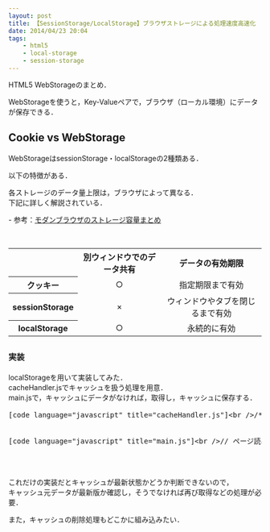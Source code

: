 ```yaml
---
layout: post
title: 【SessionStorage/LocalStorage】ブラウザストレージによる処理速度高速化
date: 2014/04/23 20:04
tags:
    - html5
    - local-storage
    - session-storage
---
```

<p>HTML5 WebStorageのまとめ．</p><p>WebStorageを使うと，Key-Valueペアで，ブラウザ（ローカル環境）にデータが保存できる．</p><p><!--more--></p><h2 class="page-heading">Cookie vs WebStorage</h2><p>WebStorageはsessionStorage・localStorageの2種類ある．</p><p>以下の特徴がある．</p><p>各ストレージのデータ量上限は，ブラウザによって異なる．<br />下記に詳しく解説されている．</p>- 参考：<a title="" href="http://www.html5rocks.com/ja/tutorials/offline/quota-research/" target="_blank">モダンブラウザのストレージ容量まとめ</a><p>&nbsp;</p><table class="kihon"><tbody><tr class="kihonh"><th> </th><th>別ウィンドウでのデータ共有</th><th>データの有効期限</th></tr><tr style="text-align: center;"><th>クッキー</th><td>○</td><td>指定期限まで有効</td></tr><tr style="text-align: center;"><th>sessionStorage</th><td>×</td><td>ウィンドウやタブを閉じるまで有効</td></tr><tr style="text-align: center;"><th>localStorage</th><td>○</td><td>永続的に有効</td></tr></tbody></table><h2 class="page-heading"><span style="font-size: 16px; line-height: 1.5em;">実装</span></h2><p>localStorageを用いて実装してみた．<br /> cacheHandler.jsでキャッシュを扱う処理を用意．<br /> main.jsで，キャッシュにデータがなければ，取得し，キャッシュに保存する．</p><pre>[code language="javascript" title="cacheHandler.js"]&lt;br /&gt;/**&lt;br /&gt;&lt;%%KEEPWHITESPACE%%&gt; * コンストラクタです．&lt;br /&gt;&lt;%%KEEPWHITESPACE%%&gt; * @constructor&lt;br /&gt;&lt;%%KEEPWHITESPACE%%&gt; */&lt;br /&gt;function CacheHandler() {&lt;br /&gt;}&lt;br /&gt;&lt;br /&gt;/**&lt;br /&gt;&lt;%%KEEPWHITESPACE%%&gt; * HTML5 localStorage からキーに対応するデータを取得します．&lt;br /&gt;&lt;%%KEEPWHITESPACE%%&gt; * @param storageKey キー&lt;br /&gt;&lt;%%KEEPWHITESPACE%%&gt; * @returns {*} JSON&lt;br /&gt;&lt;%%KEEPWHITESPACE%%&gt; */&lt;br /&gt;CacheHandler.prototype.getCache = function (storageKey) {&lt;br /&gt;&lt;%%KEEPWHITESPACE%%&gt;    return angular.fromJson(sessionStorage.getItem(storageKey));&lt;br /&gt;};&lt;br /&gt;&lt;br /&gt;/**&lt;br /&gt;&lt;%%KEEPWHITESPACE%%&gt; * HTML5 localStorage にデータを格納します．&lt;br /&gt;&lt;%%KEEPWHITESPACE%%&gt; * @param storageKey キー&lt;br /&gt;&lt;%%KEEPWHITESPACE%%&gt; * @param data JSON&lt;br /&gt;&lt;%%KEEPWHITESPACE%%&gt; */&lt;br /&gt;CacheHandler.prototype.setCache = function (storageKey, data) {&lt;br /&gt;&lt;%%KEEPWHITESPACE%%&gt;    sessionStorage.setItem(storageKey, angular.toJson(data));&lt;br /&gt;};&lt;br /&gt;&lt;br /&gt;/**&lt;br /&gt;&lt;%%KEEPWHITESPACE%%&gt; * HTML5 localStorage のデータを削除します．&lt;br /&gt;&lt;%%KEEPWHITESPACE%%&gt; * @param storageKey キー&lt;br /&gt;&lt;%%KEEPWHITESPACE%%&gt; */&lt;br /&gt;CacheHandler.prototype.removeCache = function (storageKey) {&lt;br /&gt;&lt;%%KEEPWHITESPACE%%&gt;    sessionStorage.removeItem(storageKey);&lt;br /&gt;};&lt;br /&gt;[/code]<br /><br />
[code language="javascript" title="main.js"]&lt;br /&gt;// ページ読み込み時に実行したい処理&lt;br /&gt;$().ready(function () {&lt;br /&gt;&lt;%%KEEPWHITESPACE%%&gt;    var key = &amp;amp;quot;dataKey&amp;amp;quot;;&lt;br /&gt;&lt;%%KEEPWHITESPACE%%&gt;    var cacheHandler = new CacheHandler();&lt;br /&gt;&lt;br /&gt;&lt;%%KEEPWHITESPACE%%&gt;    // キャッシュからデータを取得する&lt;br /&gt;&lt;%%KEEPWHITESPACE%%&gt;    var data = cacheHandler.getCache(key);&lt;br /&gt;&lt;br /&gt;&lt;%%KEEPWHITESPACE%%&gt;    // キャッシュがあればそれを返す&lt;br /&gt;&lt;%%KEEPWHITESPACE%%&gt;    if (!data) {&lt;br /&gt;&lt;%%KEEPWHITESPACE%%&gt;        // データを取得する処理&lt;br /&gt;&lt;%%KEEPWHITESPACE%%&gt;        data = &amp;amp;quot;どこかから取得したデータ&amp;amp;quot;;&lt;br /&gt;&lt;%%KEEPWHITESPACE%%&gt;        // キャッシュに格納する&lt;br /&gt;&lt;%%KEEPWHITESPACE%%&gt;        cacheHandler.setCache(key, data);&lt;br /&gt;&lt;%%KEEPWHITESPACE%%&gt;    }&lt;br /&gt;&lt;br /&gt;&lt;%%KEEPWHITESPACE%%&gt;    return data;&lt;br /&gt;});&lt;br /&gt;[/code]</pre><br /><br /><p>これだけの実装だとキャッシュが最新状態かどうか判断できないので，<br /> キャッシュ元データが最新版か確認し，そうでなければ再び取得などの処理が必要．</p><p>また，キャッシュの削除処理もどこかに組み込みたい．</p>
